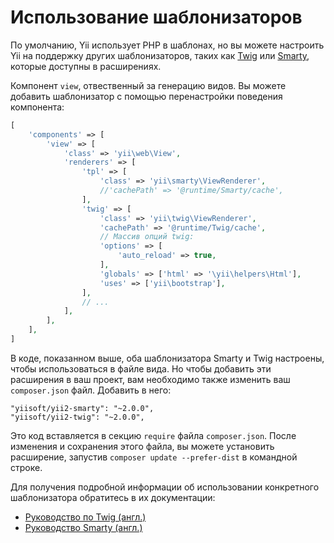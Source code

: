 Использование шаблонизаторов
======================

По умолчанию, Yii использует PHP в шаблонах, но вы можете настроить Yii на поддержку других шаблонизаторов, таких как
[Twig](https://twig.symfony.com/) или [Smarty](https://www.smarty.net/), которые доступны в расширениях.

Компонент `view`, отвественный за генерацию видов. Вы можете добавить шаблонизатор с помощью перенастройки поведения компонента:

```php
[
    'components' => [
        'view' => [
            'class' => 'yii\web\View',
            'renderers' => [
                'tpl' => [
                    'class' => 'yii\smarty\ViewRenderer',
                    //'cachePath' => '@runtime/Smarty/cache',
                ],
                'twig' => [
                    'class' => 'yii\twig\ViewRenderer',
                    'cachePath' => '@runtime/Twig/cache',
                    // Массив опций twig:
                    'options' => [
                        'auto_reload' => true,
                    ],
                    'globals' => ['html' => '\yii\helpers\Html'],
                    'uses' => ['yii\bootstrap'],
                ],
                // ...
            ],
        ],
    ],
]
```

В коде, показанном выше, оба шаблонизатора Smarty и Twig настроены, чтобы использоваться в файле вида. Но чтобы добавить эти расширения в ваш проект, вам необходимо также изменить ваш `composer.json` файл. Добавить в него:

```
"yiisoft/yii2-smarty": "~2.0.0",
"yiisoft/yii2-twig": "~2.0.0",
```
Это код вставляется в секцию `require` файла `composer.json`. После изменения и сохранения этого файла, вы можете установить расширение, запустив `composer update --prefer-dist` в командной строке.

Для получения подробной информации об использовании конкретного шаблонизатора обратитесь в их документации:

- [Руководство по Twig (англ.)](https://github.com/yiisoft/yii2-twig/tree/master/docs/guide)
- [Руководство Smarty (англ.)](https://github.com/yiisoft/yii2-smarty/tree/master/docs/guide)
